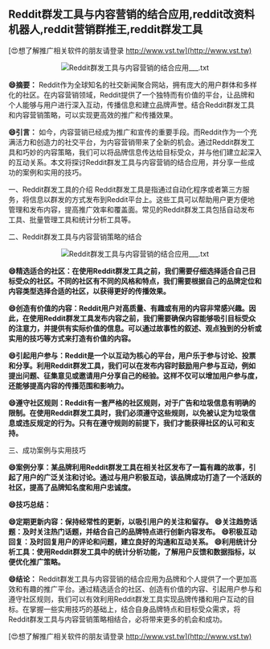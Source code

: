 ## **Reddit群发工具与内容营销的结合应用,reddit改资料机器人,reddit营销群推王,reddit群发工具**

[😍想了解推广相关软件的朋友请登录 http://www.vst.tw](http://www.vst.tw)

 <center><img src="https://vst.tw/MP4/tuiguang/png/2.png" alt="Reddit群发工具与内容营销的结合应用___.txt"></center>

**😄摘要：**
Reddit作为全球知名的社交新闻聚合网站，拥有庞大的用户群体和多样化的社区。在内容营销领域，Reddit提供了一个独特而有价值的平台，让品牌和个人能够与用户进行深入互动，传播信息和建立品牌声誉。结合Reddit群发工具和内容营销策略，可以实现更高效的推广和传播效果。

**😄引言：**
如今，内容营销已经成为推广和宣传的重要手段。而Reddit作为一个充满活力和创造力的社交平台，为内容营销带来了全新的机会。通过Reddit群发工具和巧妙的内容策略，我们可以将品牌信息传达给目标受众，并与他们建立起深入的互动关系。本文将探讨Reddit群发工具与内容营销的结合应用，并分享一些成功的案例和实用的技巧。

一、Reddit群发工具的介绍
Reddit群发工具是指通过自动化程序或者第三方服务，将信息以群发的方式发布到Reddit平台上。这些工具可以帮助用户更方便地管理和发布内容，提高推广效率和覆盖面。常见的Reddit群发工具包括自动发布工具、批量管理工具和统计分析工具等。

二、Reddit群发工具与内容营销策略的结合

 <center><img src="https://vst.tw/MP4/tuiguang/png/2.png" alt="Reddit群发工具与内容营销的结合应用___.txt"></center>

**😄精选适合的社区：在使用Reddit群发工具之前，我们需要仔细选择适合自己目标受众的社区。不同的社区有不同的风格和特点，我们需要根据自己的品牌定位和内容类型选择合适的社区，以获得更好的传播效果。**

**😄创造有价值的内容：Reddit用户对高质量、有趣或有用的内容非常感兴趣。因此，在使用Reddit群发工具发布内容之前，我们需要确保内容能够吸引目标受众的注意力，并提供有实际价值的信息。可以通过故事性的叙述、观点独到的分析或实用的技巧等方式来打造有价值的内容。**

**😄引起用户参与：Reddit是一个以互动为核心的平台，用户乐于参与讨论、投票和分享。利用Reddit群发工具，我们可以在发布内容时鼓励用户参与互动，例如提出问题、征集意见或邀请用户分享自己的经验。这样不仅可以增加用户参与度，还能够提高内容的传播范围和影响力。**

**😄遵守社区规则：Reddit有一套严格的社区规则，对于广告和垃圾信息有明确的限制。在使用Reddit群发工具时，我们必须遵守这些规则，以免被认定为垃圾信息或违反规定的行为。只有在遵守规则的前提下，我们才能获得社区的认可和支持。**

三、成功案例与实用技巧

**😄案例分享：某品牌利用Reddit群发工具在相关社区发布了一篇有趣的故事，引起了用户的广泛关注和讨论。通过与用户积极互动，该品牌成功打造了一个活跃的社区，提高了品牌知名度和用户忠诚度。**

**😄技巧总结：**

**😄定期更新内容：保持经常性的更新，以吸引用户的关注和留存。**
**😄关注趋势话题：及时关注热门话题，并结合自己的品牌特点进行创新内容发布。**
**😄积极互动回复：及时回复用户的评论和问题，建立良好的沟通和互动关系。**
**😄利用统计分析工具：使用Reddit群发工具中的统计分析功能，了解用户反馈和数据指标，以便优化推广策略。**

**😄结论：**
Reddit群发工具与内容营销的结合应用为品牌和个人提供了一个更加高效和有趣的推广平台。通过精选适合的社区、创造有价值的内容、引起用户参与和遵守社区规则，我们可以有效利用Reddit群发工具实现品牌传播和用户互动的目标。在掌握一些实用技巧的基础上，结合自身品牌特点和目标受众需求，将Reddit群发工具与内容营销策略相结合，必将带来更多的机会和成功。

[😍想了解推广相关软件的朋友请登录 http://www.vst.tw](http://www.vst.tw)



